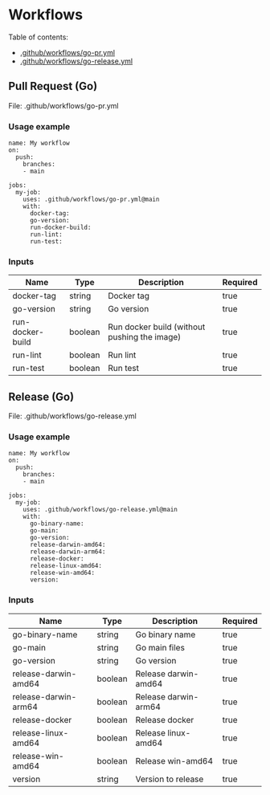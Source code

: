 # Workflows

Table of contents:

* [.github/workflows/go-pr.yml](#pull-request-go)
* [.github/workflows/go-release.yml](#release-go)

## Pull Request (Go)

File: .github/workflows/go-pr.yml



### Usage example

```
name: My workflow
on:
  push:
    branches:
    - main

jobs:
  my-job:
    uses: .github/workflows/go-pr.yml@main
    with:
      docker-tag: 
      go-version: 
      run-docker-build: 
      run-lint: 
      run-test: 

```

### Inputs

|Name|Type|Description|Required|
|---|---|---|---|
|docker-tag|string|Docker tag|true|
|go-version|string|Go version|true|
|run-docker-build|boolean|Run docker build (without pushing the image)|true|
|run-lint|boolean|Run lint|true|
|run-test|boolean|Run test|true|

## Release (Go)

File: .github/workflows/go-release.yml



### Usage example

```
name: My workflow
on:
  push:
    branches:
    - main

jobs:
  my-job:
    uses: .github/workflows/go-release.yml@main
    with:
      go-binary-name: 
      go-main: 
      go-version: 
      release-darwin-amd64: 
      release-darwin-arm64: 
      release-docker: 
      release-linux-amd64: 
      release-win-amd64: 
      version: 

```

### Inputs

|Name|Type|Description|Required|
|---|---|---|---|
|go-binary-name|string|Go binary name|true|
|go-main|string|Go main files|true|
|go-version|string|Go version|true|
|release-darwin-amd64|boolean|Release darwin-amd64|true|
|release-darwin-arm64|boolean|Release darwin-arm64|true|
|release-docker|boolean|Release docker|true|
|release-linux-amd64|boolean|Release linux-amd64|true|
|release-win-amd64|boolean|Release win-amd64|true|
|version|string|Version to release|true|


